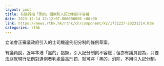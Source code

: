 ```yaml
---
layout: post
title: 有議員指「黑的」猖獗引入記分制刻不容緩
date: 2023-12-14 12:12:07.000000000 +08:00
link: https://news.rthk.hk/rthk/ch/component/k2/1732227-20231214.htm
categories: rthk
---
```


立法會正審議政府引入的士司機違例記分制的條例草案。

有議員說，近年本港「黑的」猖獗，引入記分制刻不容緩；但亦有議員認為，只要法庭就現行法例對違例者判處最高刑罰，就可將「黑的」消除，不用引入記分制。

